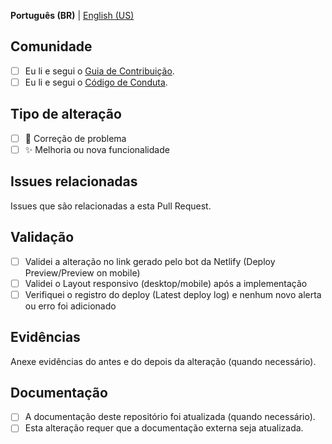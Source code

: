 **Português (BR)** | [English (US)](?quick_pull=1&template=PULL_REQUEST-en-US.md)

## Comunidade

* [ ] Eu li e segui o [Guia de Contribuição](.github/CONTRIBUTING.md).
* [ ] Eu li e segui o [Código de Conduta](.github/CODE_OF_CONDUCT.md).

## Tipo de alteração

* [ ] 🐞 Correção de problema
* [ ] ✨ Melhoria ou nova funcionalidade

## Issues relacionadas
Issues que são relacionadas a esta Pull Request.

<!--
Considere abrir uma issue relacionada à alteração ou conversar com alguém para que seja aberta e assim termos mapeadas as alterações.

Caso esta Pull Request resolva uma ou mais issues existentes, vincule-as com uma palavra-chave para que ao ser mergeada, a issue seja fechada.

Ex.: Resolve #123

Mais informações: https://docs.github.com/pt/issues/tracking-your-work-with-issues/linking-a-pull-request-to-an-issue
-->

## Validação

* [ ] Validei a alteração no link gerado pelo bot da Netlify (Deploy Preview/Preview on mobile)
* [ ] Validei o Layout responsivo (desktop/mobile) após a implementação
* [ ] Verifiquei o registro do deploy (Latest deploy log) e nenhum novo alerta ou erro foi adicionado

## Evidências
Anexe evidências do antes e do depois da alteração (quando necessário).

<!-- Você pode arrastar imagens para cá. -->

## Documentação

* [ ] A documentação deste repositório foi atualizada (quando necessário).
* [ ] Esta alteração requer que a documentação externa seja atualizada.
